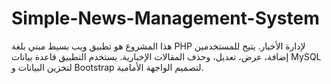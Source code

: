 # Simple-News-Management-System
هذا المشروع هو تطبيق ويب بسيط مبني بلغة PHP لإدارة الأخبار. يتيح للمستخدمين إضافة، عرض، تعديل، وحذف المقالات الإخبارية. يستخدم التطبيق قاعدة بيانات MySQL لتخزين البيانات و Bootstrap لتصميم الواجهة الأمامية.
